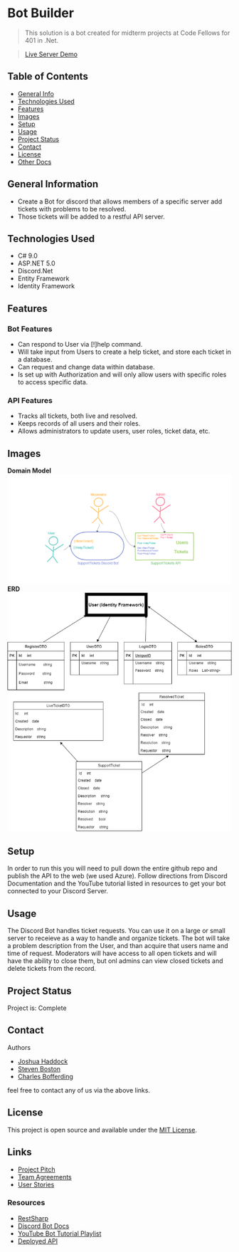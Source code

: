 # Bot Builder

> This solution is a bot created for midterm projects at Code Fellows for 401 in .Net.

> [Live Server Demo](https://ticketbotapi20210812160408.azurewebsites.net/index.html)

## Table of Contents

* [General Info](#general-information)
* [Technologies Used](#technologies-used)
* [Features](#features)
* [Images](#images)
* [Setup](#setup)
* [Usage](#usage)
* [Project Status](#project-status)
* [Contact](#contact)
* [License](#license)
* [Other Docs](#links)

## General Information

* Create a Bot for discord that allows members of a specific server add tickets with problems to be resolved.
* Those tickets will be added to a restful API server.


## Technologies Used

* C# 9.0
* ASP.NET 5.0
* Discord.Net
* Entity Framework
* Identity Framework

## Features

### Bot Features

* Can respond to User via [!]help command.
* Will take input from Users to create a help ticket, and store each ticket in a database.
* Can request and change data within database.
* Is set up with Authorization and will only allow users with specific roles to access specific data.

### API Features

* Tracks all tickets, both live and resolved.
* Keeps records of all users and their roles.
* Allows administrators to update users, user roles, ticket data, etc.

## Images

**Domain Model**
![Domain Model](./images/DomainModel.png)
**ERD**
![ERD](./images/ERD.png)


## Setup

In order to run this you will need to pull down the entire github repo and publish the API to the web (we used Azure). Follow directions from Discord Documentation and the YouTube tutorial listed in resources to get your bot connected to your Discord Server.

## Usage

The Discord Bot handles ticket requests. You can use it on a large or small server to receieve as a way to handle and organize tickets. The bot will take a problem description from the User, and than acquire that users name and time of request. Moderators will have access to all open tickets and will have the ability to close them, but onl admins can view closed tickets and delete tickets from the record.

## Project Status

Project is: Complete

## Contact

Authors

* [Joshua Haddock](https://www.linkedin.com/in/joshuahaddock/)
* [Steven Boston](https://www.linkedin.com/in/steven-boston/)
* [Charles Bofferding](https://www.linkedin.com/in/charles-bofferding/)

feel free to contact any of us via the above links.

## License

This project is open source and available under the [MIT License](./LICENSE).

## Links

* [Project Pitch](./ProjectPitch.md)
* [Team Agreements](./TeamAgreements.md)
* [User Stories](https://github.com/Team-Bot-Builders/botBuilder/projects/1)

### Resources

* [RestSharp](https://restsharp.dev/)
* [Discord Bot Docs](https://discord.com/developers/docs/intro)
* [YouTube Bot Tutorial Playlist](https://www.youtube.com/playlist?list=PLaqoc7lYL3ZDCDT9TcP_5hEKuWQl7zudR)
* [Deployed API](https://ticketbotapi20210812160408.azurewebsites.net/index.html)